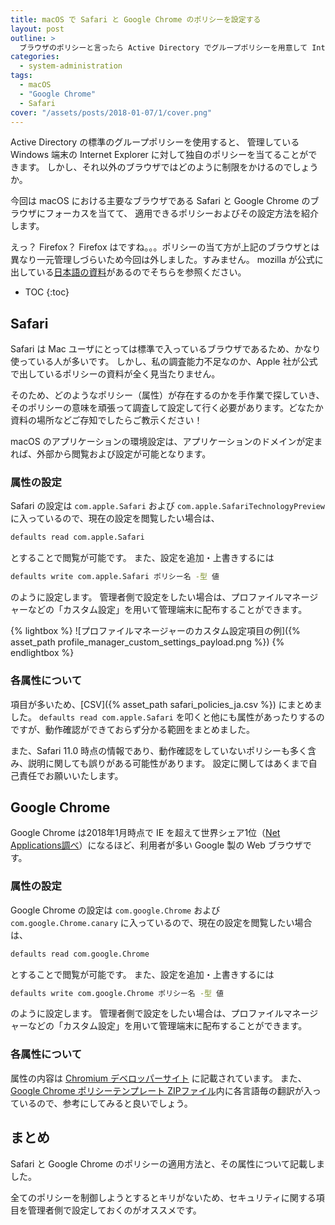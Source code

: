 ```yaml
---
title: macOS で Safari と Google Chrome のポリシーを設定する
layout: post
outline: >
  ブラウザのポリシーと言ったら Active Directory でグループポリシーを用意して Internet Explorer の設定を行うというのはよく聞く話ですが、今回は macOS の場合はどうすればよいかを Safari と Google Chrome を題材として紹介していきます。
categories:
  - system-administration
tags:
  - macOS
  - "Google Chrome"
  - Safari
cover: "/assets/posts/2018-01-07/1/cover.png"
---
```


Active Directory の標準のグループポリシーを使用すると、
管理している Windows 端末の Internet Explorer に対して独自のポリシーを当てることができます。
しかし、それ以外のブラウザではどのように制限をかけるのでしょうか。

今回は macOS における主要なブラウザである Safari と Google Chrome のブラウザにフォーカスを当てて、
適用できるポリシーおよびその設定方法を紹介します。

えっ？ Firefox？ Firefox はですね。。。ポリシーの当て方が上記のブラウザとは異なり一元管理しづらいため今回は外しました。すみません。
mozilla が公式に出している[日本語の資料](https://github.com/mozilla-japan/enterprise/blob/master/FAQ.md)があるのでそちらを参照ください。

* TOC
{:toc}

## Safari
Safari は Mac ユーザにとっては標準で入っているブラウザであるため、かなり使っている人が多いです。
しかし、私の調査能力不足なのか、Apple 社が公式で出しているポリシーの資料が全く見当たりません。

そのため、どのようなポリシー（属性）が存在するのかを手作業で探していき、そのポリシーの意味を頑張って調査して設定して行く必要があります。どなたか資料の場所などご存知でしたらご教示ください！

macOS のアプリケーションの環境設定は、アプリケーションのドメインが定まれば、外部から閲覧および設定が可能となります。

### 属性の設定

Safari の設定は `com.apple.Safari` および `com.apple.SafariTechnologyPreview` に入っているので、現在の設定を閲覧したい場合は、

```sh
defaults read com.apple.Safari
```

とすることで閲覧が可能です。
また、設定を追加・上書きするには

```sh
defaults write com.apple.Safari ポリシー名 -型 値
```

のように設定します。
管理者側で設定をしたい場合は、プロファイルマネージャーなどの「カスタム設定」を用いて管理端末に配布することができます。

{% lightbox %}
![プロファイルマネージャーのカスタム設定項目の例]({% asset_path profile_manager_custom_settings_payload.png %})
{% endlightbox %}

### 各属性について

項目が多いため、[CSV]({% asset_path safari_policies_ja.csv %}) にまとめました。
`defaults read com.apple.Safari` を叩くと他にも属性があったりするのですが、動作確認ができておらず分かる範囲をまとめました。

また、Safari 11.0 時点の情報であり、動作確認をしていないポリシーも多く含み、説明に関しても誤りがある可能性があります。
設定に関してはあくまで自己責任でお願いいたします。

## Google Chrome
Google Chrome は2018年1月時点で IE を超えて世界シェア1位（[Net Applications調べ](https://netmarketshare.com/browser-market-share.aspx)）になるほど、利用者が多い Google 製の Web ブラウザです。

### 属性の設定

Google Chrome の設定は `com.google.Chrome` および `com.google.Chrome.canary` に入っているので、現在の設定を閲覧したい場合は、

```sh
defaults read com.google.Chrome
```

とすることで閲覧が可能です。
また、設定を追加・上書きするには

```sh
defaults write com.google.Chrome ポリシー名 -型 値
```

のように設定します。
管理者側で設定をしたい場合は、プロファイルマネージャーなどの「カスタム設定」を用いて管理端末に配布することができます。

### 各属性について

属性の内容は [Chromium デベロッパーサイト](http://www.chromium.org/administrators/policy-list-3) に記載されています。
また、[Google Chrome ポリシーテンプレート ZIPファイル](https://dl.google.com/dl/edgedl/chrome/policy/policy_templates.zip)内に各言語毎の翻訳が入っているので、参考にしてみると良いでしょう。

## まとめ
Safari と Google Chrome のポリシーの適用方法と、その属性について記載しました。

全てのポリシーを制御しようとするとキリがないため、セキュリティに関する項目を管理者側で設定しておくのがオススメです。

